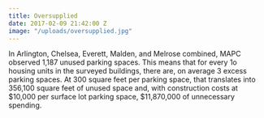 ```yaml
---
title: Oversupplied
date: 2017-02-09 21:42:00 Z
image: "/uploads/oversupplied.jpg"
---
```


In Arlington, Chelsea, Everett, Malden, and Melrose combined, MAPC observed 1,187 unused parking spaces. This means that for every 1o housing units in the surveyed buildings, there are, on average 3 excess parking spaces. At 300 square feet per parking space, that translates into 356,100 square feet of unused space and, with construction costs at $10,000 per surface lot parking space, $11,870,000 of unnecessary spending.
